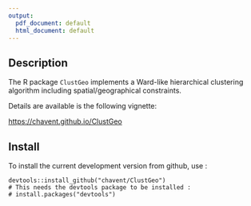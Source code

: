 ```yaml
---
output:
  pdf_document: default
  html_document: default
---
```

## Description

The R package `ClustGeo` implements a Ward-like hierarchical clustering algorithm including spatial/geographical constraints. 

Details are available is the following vignette:

https://chavent.github.io/ClustGeo

## Install

To install the current development version from github, use :

```{r eval=FALSE}
devtools::install_github("chavent/ClustGeo")
# This needs the devtools package to be installed :
# install.packages("devtools")
```



